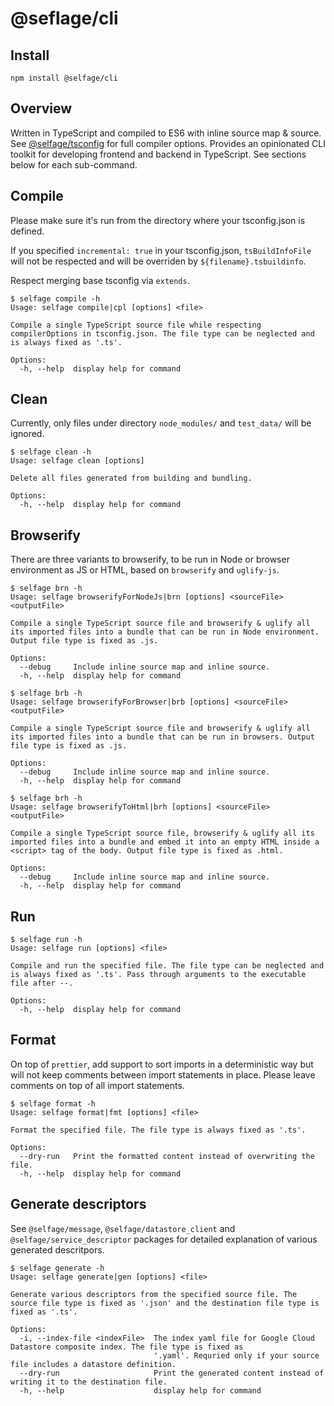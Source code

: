 # @seflage/cli

## Install

`npm install @selfage/cli`

## Overview

Written in TypeScript and compiled to ES6 with inline source map & source. See [@selfage/tsconfig](https://www.npmjs.com/package/@selfage/tsconfig) for full compiler options. Provides an opinionated CLI toolkit for developing frontend and backend in TypeScript. See sections below for each sub-command.

## Compile

Please make sure it's run from the directory where your tsconfig.json is defined.

If you specified `incremental: true` in your tsconfig.json, `tsBuildInfoFile` will not be respected and will be overriden by `${filename}.tsbuildinfo`.

Respect merging base tsconfig via `extends`.

```
$ selfage compile -h
Usage: selfage compile|cpl [options] <file>

Compile a single TypeScript source file while respecting compilerOptions in tsconfig.json. The file type can be neglected and is always fixed as '.ts'.

Options:
  -h, --help  display help for command
```

## Clean

Currently, only files under directory `node_modules/` and `test_data/` will be ignored.

```
$ selfage clean -h
Usage: selfage clean [options]

Delete all files generated from building and bundling.

Options:
  -h, --help  display help for command
```

## Browserify

There are three variants to browserify, to be run in Node or browser environment as JS or HTML, based on `browserify` and `uglify-js`.

```
$ selfage brn -h
Usage: selfage browserifyForNodeJs|brn [options] <sourceFile> <outputFile>

Compile a single TypeScript source file and browserify & uglify all its imported files into a bundle that can be run in Node environment. Output file type is fixed as .js.

Options:
  --debug     Include inline source map and inline source.
  -h, --help  display help for command
```

```
$ selfage brb -h
Usage: selfage browserifyForBrowser|brb [options] <sourceFile> <outputFile>

Compile a single TypeScript source file and browserify & uglify all its imported files into a bundle that can be run in browsers. Output file type is fixed as .js.

Options:
  --debug     Include inline source map and inline source.
  -h, --help  display help for command
```

```
$ selfage brh -h
Usage: selfage browserifyToHtml|brh [options] <sourceFile> <outputFile>

Compile a single TypeScript source file, browserify & uglify all its imported files into a bundle and embed it into an empty HTML inside a <script> tag of the body. Output file type is fixed as .html.

Options:
  --debug     Include inline source map and inline source.
  -h, --help  display help for command
```

## Run

```
$ selfage run -h
Usage: selfage run [options] <file>

Compile and run the specified file. The file type can be neglected and is always fixed as '.ts'. Pass through arguments to the executable file after --.

Options:
  -h, --help  display help for command
```

## Format

On top of `prettier`, add support to sort imports in a deterministic way but will not keep comments between import statements in place. Please leave comments on top of all import statements.

```
$ selfage format -h
Usage: selfage format|fmt [options] <file>

Format the specified file. The file type is always fixed as '.ts'.

Options:
  --dry-run   Print the formatted content instead of overwriting the file.
  -h, --help  display help for command
```

## Generate descriptors

See `@selfage/message`, `@selfage/datastore_client` and `@selfage/service_descriptor` packages for detailed explanation of various generated descritpors.

```
$ selfage generate -h
Usage: selfage generate|gen [options] <file>

Generate various descriptors from the specified source file. The source file type is fixed as '.json' and the destination file type is fixed as '.ts'.

Options:
  -i, --index-file <indexFile>  The index yaml file for Google Cloud Datastore composite index. The file type is fixed as
                                '.yaml'. Requried only if your source file includes a datastore definition.
  --dry-run                     Print the generated content instead of writing it to the destination file.
  -h, --help                    display help for command
```
